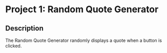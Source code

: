# Project 1: Random Quote Generator

## Description
The Random Quote Generator randomly displays a quote when a button is clicked.
